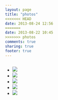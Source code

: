 ```yaml
---
layout: page
title: "photos"
<<<<<<< HEAD
date: 2013-08-24 12:56
=======
date: 2013-08-22 10:45
>>>>>>> photos
comments: true
sharing: true
footer: true
---
```


<div id='photo-container' class="large-12 columns">
<ul class="large-block-grid-8 small-block-grid-3">
<li>
<a class='th th-custom' href="http://www.flickr.com/photos/nxqd/8646540196/in/set-72157633233992011" target="_blank">
<img class="lazy" src="http://i.imgur.com/jEBPvvn.jpg">
</a>
</li>
<li>
<a class='th th-custom' href="http://www.flickr.com/photos/nxqd/sets/72157633522156599/" target="_blank">
<img class="lazy" src="http://farm9.staticflickr.com/8551/8759152116_78020a31fb.jpg">
</a>
</li>
<li>
<a class='th th-custom' href="http://www.flickr.com/photos/nxqd/sets/72157633522156599/" target="_blank">
<img class="lazy" src="http://i.imgur.com/4CRnhEs.jpg">
</a>
</li>
<li>
<a class='th th-custom' href="http://www.flickr.com/photos/nxqd/8646543510/in/set-72157633233992011" target="_blank">
<img class="lazy" src="http://farm9.staticflickr.com/8100/8646543510_d483fcc1ec.jpg">
</a>
</li>
<li>
<a class='th th-custom' href="http://www.flickr.com/photos/nxqd/8668323869/in/set-72157633293372867" target="_blank">
<img class="lazy" src="http://farm9.staticflickr.com/8402/8668323869_aa22eb9e1e_c.jpg">
</a>
</li>
</ul>
</div>
